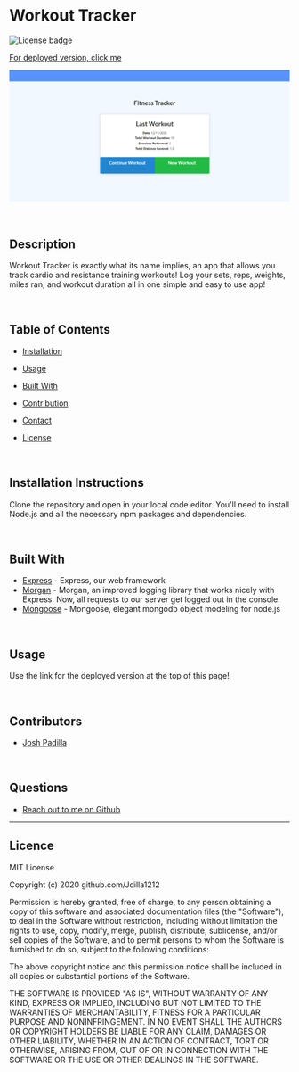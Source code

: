 # Workout Tracker

![License badge](https://img.shields.io/badge/license-MIT-green)

[For deployed version, click me](https://polar-bastion-88499.herokuapp.com/)

![Image of DEMO application](https://github.com/Jdilla1212/Mongoose-Fitness-Tracker/blob/main/public/images/Capture.PNG) 

<br>

  ## Description 

  Workout Tracker is exactly what its name implies, an app that allows you track cardio and resistance training workouts!  Log your sets, reps, weights, miles ran, and workout duration all in one simple and easy to use app!
  
<br>

  ## Table of Contents

  * [Installation](#installation)

  * [Usage](#usage)

  * [Built With](#Built)

  * [Contribution](#contributors)

  * [Contact](#Contact) 

  * [License](#License) 

  

<br>

  ## Installation Instructions
  Clone the repository and open in your local code editor.  You'll need to install Node.js and all the necessary npm packages and dependencies.   

<br>

  ## Built With

  * [Express](https://expressjs.com/) - Express, our web framework
  * [Morgan](https://www.npmjs.com/package/morgan) - Morgan, an improved logging library that works nicely with Express. Now, all requests to our server get logged out in the console. 
  * [Mongoose](https://mongoosejs.com/) - Mongoose, elegant mongodb object modeling for node.js

<br>

  ## Usage
  Use the link for the deployed version at the top of this page!

<br>

  ## Contributors 

* [Josh Padilla](https://github.com/Jdilla1212)

<br>

  ## Questions 
  
* [Reach out to me on Github](https://github.com/Jdilla1212)

<hr>

  ## Licence 
MIT License

Copyright (c) 2020 github.com/Jdilla1212

Permission is hereby granted, free of charge, to any person obtaining a copy
of this software and associated documentation files (the "Software"), to deal
in the Software without restriction, including without limitation the rights
to use, copy, modify, merge, publish, distribute, sublicense, and/or sell
copies of the Software, and to permit persons to whom the Software is
furnished to do so, subject to the following conditions:

The above copyright notice and this permission notice shall be included in all
copies or substantial portions of the Software.

THE SOFTWARE IS PROVIDED "AS IS", WITHOUT WARRANTY OF ANY KIND, EXPRESS OR
IMPLIED, INCLUDING BUT NOT LIMITED TO THE WARRANTIES OF MERCHANTABILITY,
FITNESS FOR A PARTICULAR PURPOSE AND NONINFRINGEMENT. IN NO EVENT SHALL THE
AUTHORS OR COPYRIGHT HOLDERS BE LIABLE FOR ANY CLAIM, DAMAGES OR OTHER
LIABILITY, WHETHER IN AN ACTION OF CONTRACT, TORT OR OTHERWISE, ARISING FROM,
OUT OF OR IN CONNECTION WITH THE SOFTWARE OR THE USE OR OTHER DEALINGS IN THE
SOFTWARE.